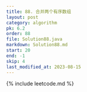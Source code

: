 ```yaml
---
title: 88. 合并两个有序数组
layout: post
category: algorithm
pk: 6.2
order: 88
file: Solution88.java
markdown: Solution88.md
start: 20
end: -1
skip: 4
last_modified_at: 2023-08-15
---
```


{% include leetcode.md %}